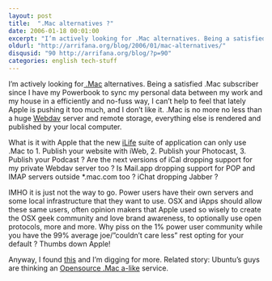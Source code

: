 ```yaml
---
layout: post
title:  ".Mac alternatives ?"
date: 2006-01-18 00:01:00
excerpt: "I’m actively looking for .Mac alternatives. Being a satisfied .Mac subscriber since I have my Powerbook to sync my personal data between my work and my house in a efficiently and no-fuss way, I can’t help to feel that lately Apple is pushing it too much, and I don’t like it. .Mac is no more no less than a huge Webdav server and remote storage, everything else is rendered and published by your local computer."
oldurl: "http://arrifana.org/blog/2006/01/mac-alternatives/"
disqusid: "90 http://arrifana.org/blog/?p=90"
categories: english tech-stuff
---
```


I’m actively looking for[ .Mac][1] alternatives. Being a satisfied .Mac subscriber since I have my Powerbook to sync my personal data between my work and my house in a efficiently and no-fuss way, I can’t help to feel that lately Apple is pushing it too much, and I don’t like it. .Mac is no more no less than a huge [Webdav][2] server and remote storage, everything else is rendered and published by your local computer.

What is it with Apple that the new [iLife][3] suite of application can only use .Mac to 1. Publish your website with iWeb, 2. Publish your Photocast, 3. Publish your Podcast ? Are the next versions of iCal dropping support for my private Webdav server too ? Is Mail.app dropping support for POP and IMAP servers outside *.mac.com too ? iChat dropping Jabber ?

IMHO it is just not the way to go. Power users have their own servers and some local infrastructure that they want to use. OSX and iApps should allow these same users, often opinion makers that Apple used so wisely to create the OSX geek community and love brand awareness, to optionally use open protocols, more and more. Why piss on the 1% power user community while you have the 99% average joe/”couldn’t care less” rest opting for your default ? Thumbs down Apple!

Anyway, I found [this][4] and I’m digging for more. Related story: Ubuntu’s guys are thinking an [Opensource .Mac a-like][5] service.

[1]: http://www.apple.com/dotmac/
[2]: http://www.faqs.org/rfcs/rfc2518.html
[3]: http://www.apple.com/ilife/
[4]: http://www.mildmanneredindustries.com/mysync/index.html
[5]: https://wiki.ubuntu.com/Ubuntu%2eMac
